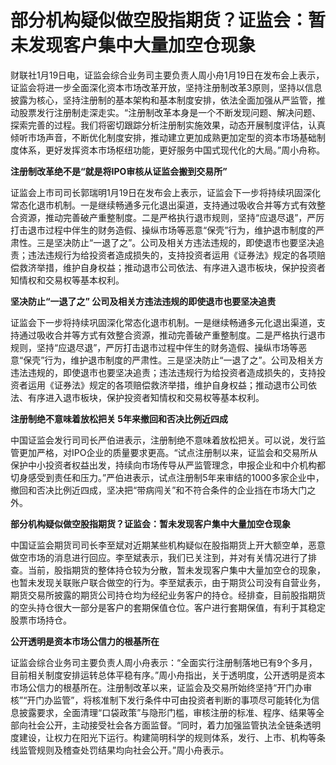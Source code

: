 # 部分机构疑似做空股指期货？证监会：暂未发现客户集中大量加空仓现象

财联社1月19日电，证监会综合业务司主要负责人周小舟1月19日在发布会上表示，证监会将进一步全面深化资本市场改革开放，坚持注册制改革3原则，坚持以信息披露为核心，坚持注册制的基本架构和基本制度安排，依法全面加强从严监管，推动股票发行注册制走深走实。“注册制改革本身是一个不断发现问题、解决问题、探索完善的过程。我们将密切跟踪分析注册制实施效果，动态开展制度评估，认真倾听市场声音，不断优化制度安排，推动建立更加成熟更加定型的资本市场基础制度体系，更好发挥资本市场枢纽功能，更好服务中国式现代化的大局。”周小舟称。

**注册制改革绝不是“就是将IPO审核从证监会搬到交易所”**

证监会上市司司长郭瑞明1月19日在发布会上表示，证监会下一步将持续巩固深化常态化退市机制。一是继续畅通多元化退出渠道，支持通过吸收合并等方式有效整合资源，推动完善破产重整制度。二是严格执行退市规则，坚持“应退尽退”，严厉打击退市过程中伴生的财务造假、操纵市场等恶意“保壳”行为，维护退市制度的严肃性。三是坚决防止“一退了之”。公司及相关方违法违规的，即使退市也要坚决追责；违法违规行为给投资者造成损失的，支持投资者运用《证券法》规定的各项赔偿救济举措，维护自身权益；推动退市公司依法、有序进入退市板块，保护投资者知情权和交易权等基本权利。

**坚决防止“一退了之” 公司及相关方违法违规的即使退市也要坚决追责**

证监会下一步将持续巩固深化常态化退市机制。一是继续畅通多元化退出渠道，支持通过吸收合并等方式有效整合资源，推动完善破产重整制度。二是严格执行退市规则，坚持“应退尽退”，严厉打击退市过程中伴生的财务造假、操纵市场等恶意“保壳”行为，维护退市制度的严肃性。三是坚决防止“一退了之”。公司及相关方违法违规的，即使退市也要坚决追责；违法违规行为给投资者造成损失的，支持投资者运用《证券法》规定的各项赔偿救济举措，维护自身权益；推动退市公司依法、有序进入退市板块，保护投资者知情权和交易权等基本权利。

**注册制绝不意味着放松把关 5年来撤回和否决比例近四成**

中国证监会发行司司长严伯进表示，注册制绝不意味着放松把关。可以说，发行监管更加严格，对IPO企业的质量要求更高。“试点注册制以来，证监会和交易所从保护中小投资者权益出发，持续向市场传导从严监管理念，申报企业和中介机构都切身感受到责任和压力。”严伯进表示，试点注册制5年来审结的1000多家企业中，撤回和否决比例近四成，坚决把“带病闯关”和不符合条件的企业挡在市场大门之外。

**部分机构疑似做空股指期货？证监会：暂未发现客户集中大量加空仓现象**

中国证监会期货司司长李至斌对近期某些机构疑似在股指期货上开大额空单，恶意做空市场的消息进行回应。李至斌表示，我们已关注到，并对有关情况进行了排查。当前，股指期货的整体持仓较为分散，暂未发现客户集中大量加空仓的现象，也暂未发现关联账户联合做空的行为。李至斌表示，由于期货公司没有自营业务，期货交易所披露的期货公司持仓均为经纪业务客户的持仓。经排查，目前股指期货的空头持仓很大一部分是客户的套期保值仓位。客户进行套期保值，有利于其稳定股票市场持仓。

**公开透明是资本市场公信力的根基所在**

证监会综合业务司主要负责人周小舟表示：“全面实行注册制落地已有9个多月，目前相关制度安排运转总体平稳有序。”周小舟指出，关于透明度，公开透明是资本市场公信力的根基所在。注册制改革以来，证监会及交易所始终坚持“开门办审核”“开门办监管”，将核准制下发行条件中可由投资者判断的事项尽可能转化为信息披露要求，全面清理“口袋政策”与隐形门槛，审核注册的标准、程序、结果等全部向社会公开，主动接受社会各方面监督。“同时，着力加强监管执法全链条透明度建设，让权力在阳光下运行。构建简明科学的规则体系，发行、上市、机构等条线监管规则及稽查处罚结果均向社会公开。”周小舟表示。

